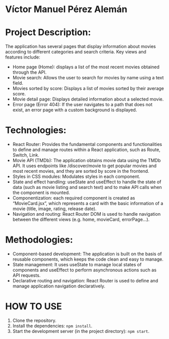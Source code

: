 # Víctor Manuel Pérez Alemán

# Project Description:

The application has several pages that display information about movies according to different categories and search criteria. Key views and features include:

- Home page (Home): displays a list of the most recent movies obtained through the API.
- Movie search: Allows the user to search for movies by name using a text field.
- Movies sorted by score: Displays a list of movies sorted by their average score.
- Movie detail page: Displays detailed information about a selected movie.
- Error page (Error 404): If the user navigates to a path that does not exist, an error page with a custom background is displayed.

# Technologies:

- React Router: Provides the fundamental components and functionalities to define and manage routes within a React application, such as Route, Switch, Link.
- Movie API (TMDb): The application obtains movie data using the TMDb API. It uses endpoints like /discover/movie to get popular movies and most recent movies, and they are sorted by score in the frontend.
- Styles in CSS modules: Modulates styles in each component.
- State and effect handling: useState and useEffect to handle the state of data (such as movie listing and search text) and to make API calls when the component is mounted.
- Componentization: each required component is created as “MovieCard.jsx”, which represents a card with the basic information of a movie (title, image, rating, release date).
- Navigation and routing: React Router DOM is used to handle navigation between the different views (e.g. home, movieCard, errorPage...).

# Methodologies:

- Component-based development: The application is built on the basis of reusable components, which keeps the code clean and easy to manage.
- State management: It uses useState to manage local states of components and useEffect to perform asynchronous actions such as API requests.
- Declarative routing and navigation: React Router is used to define and manage application navigation declaratively.


# HOW TO USE #
1. Clone the repository.
2. Install the dependencies: `npm install`.
3. Start the development server (in the project directory): `npm start`.